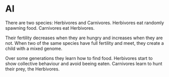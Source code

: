 # AI

There are two species: Herbivores and Carnivores.
Herbivores eat randomly spawning food.
Carnivores eat Herbivores.

Their fertility decreases when they are hungry and increases when they are not.
When two of the same species have full fertility and meet, they create a child with a mixed genome.

Over some generations they learn how to find food. Herbivores start to show collective behaviour and avoid beeing eaten. Carnivores learn to hunt their prey, the Herbivores.
